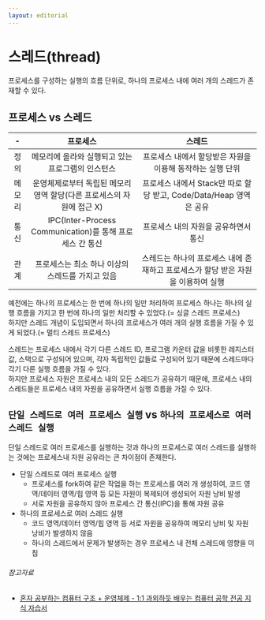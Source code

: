 ```yaml
---
layout: editorial
---
```


# 스레드(thread)

프로세스를 구성하는 실행의 흐름 단위로, 하나의 프로세스 내에 여러 개의 스레드가 존재할 수 있다.

## 프로세스 vs 스레드

|  -  |                      프로세스                      |                       스레드                       |
|:---:|:----------------------------------------------:|:-----------------------------------------------:|
| 정의  |          메모리에 올라와 실행되고 있는 프로그램의 인스턴스           |        프로세스 내에서 할당받은 자원을 이용해 동작하는 실행 단위         |
| 메모리 |    운영체제로부터 독립된 메모리 영역 할당(다른 프로세스의 자원에 접근 X)    | 프로세스 내에서 Stack만 따로 할당 받고, Code/Data/Heap 영역은 공유 |
| 통신  | IPC(Inter-Process Communication)를 통해 프로세스 간 통신 |              프로세스 내의 자원을 공유하면서 통신               |
| 관계  |          프로세스는 최소 하나 이상의 스레드를 가지고 있음           |  스레드는 하나의 프로세스 내에 존재하고 프로세스가 할당 받은 자원을 이용하여 실행  |

예전에는 하나의 프로세스는 한 번에 하나의 일만 처리하여 프로세스 하나는 하나의 실행 흐름을 가지고 한 번에 하나의 일만 처리할 수 있었다.(= 싱글 스레드 프로세스)  
하지만 스레드 개념이 도입되면서 하나의 프로세스가 여러 개의 실행 흐름을 가질 수 있게 되었다.(= 멀티 스레드 프로세스)

스레드는 프로세스 내에서 각기 다른 스레드 ID, 프로그램 카운터 값을 비롯한 레지스터 값, 스택으로 구성되어 있으며, 각자 독립적인 값들로 구성되어 있기 때문에 스레드마다 각기 다른 실행 흐름을 가질 수 있다.  
하지만 프로세스 자원은 프로세스 내의 모든 스레드가 공유하기 때문에, 프로세스 내의 스레드들은 프로세스 내의 자원을 공유하면서 실행 흐름을 가질 수 있다.

## `단일 스레드로 여러 프로세스 실행` vs `하나의 프로세스로 여러 스레드 실행`

단일 스레드로 여러 프로세스를 실행하는 것과 하나의 프로세스로 여러 스레드를 실행하는 것에는 프로세스내 자원 공유라는 큰 차이점이 존재한다.

- 단일 스레드로 여러 프로세스 실행
    - 프로세스를 fork하여 같은 작업을 하는 프로세스를 여러 개 생성하여, 코드 영역/데이터 영역/힙 영역 등 모든 자원이 복제되어 생성되어 자원 낭비 발생
    - 서로 자원을 공유하지 않아 프로세스 간 통신(IPC)을 통해 자원 공유
- 하나의 프로세스로 여러 스레드 실행
    - 코드 영역/데이터 영역/힙 영역 등 서로 자원을 공유하여 메모리 낭비 및 자원 낭비가 발생하지 않음
    - 하나의 스레드에서 문제가 발생하는 경우 프로세스 내 전체 스레드에 영향을 미침

###### 참고자료

- [혼자 공부하는 컴퓨터 구조 + 운영체제 - 1:1 과외하듯 배우는 컴퓨터 공학 전공 지식 자습서](https://www.nl.go.kr/seoji/contents/S80100000000.do?schM=intgr_detail_view_isbn&page=1&pageUnit=10&schType=simple&schStr=혼자+컴퓨터+구조&isbn=9791162243091&cipId=228751835%2C)